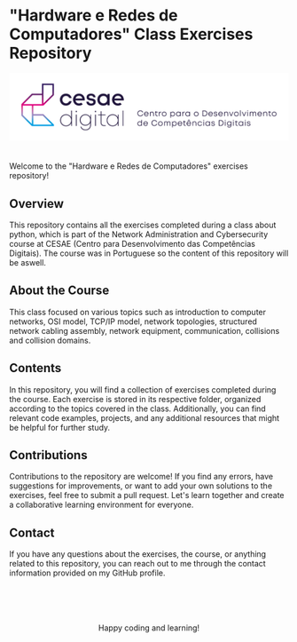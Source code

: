 # "Hardware e Redes de Computadores" Class Exercises Repository

<!DOCTYPE html>
<head>
</head>
<body>
    <div align="center">
        <img src="cesae_logo_horizontal.png" alt="CESAE Logo">
    </div>
<br>
<br>
Welcome to the "Hardware e Redes de Computadores" exercises repository!

<h2>Overview</h2>
    This repository contains all the exercises completed during a class about python, which is part of the Network Administration and Cybersecurity course at CESAE (Centro para Desenvolvimento das Competências Digitais).
    The course was in Portuguese so the content of this repository will be aswell.

<h2>About the Course</h2> 
    This class focused on various topics such as introduction to computer networks, OSI model, TCP/IP model, network topologies, structured network cabling assembly, network equipment, communication, collisions and collision domains.

<h2>Contents</h2>  
    In this repository, you will find a collection of exercises completed during the course. Each exercise is stored in its respective folder, organized according to the topics covered in the class. Additionally, you can find relevant code examples, projects, and any additional resources that might be helpful for further study.

<h2>Contributions</h2>
    Contributions to the repository are welcome! If you find any errors, have suggestions for improvements, or want to add your own solutions to the exercises, feel free to submit a pull request. Let's learn together and create a collaborative learning environment for everyone.

<h2>Contact</h2>  
    If you have any questions about the exercises, the course, or anything related to this repository, you can reach out to me through the contact information provided on my GitHub profile.

<br>
<br>
<br>
<br>
<br>

<p align="center">Happy coding and learning!</p>
